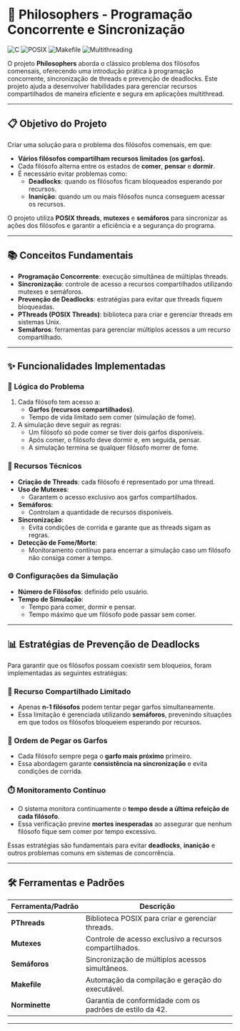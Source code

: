 # 🧠 Philosophers - Programação Concorrente e Sincronização

![C](https://img.shields.io/badge/Language-C-blue) ![POSIX](https://img.shields.io/badge/Library-POSIX-orange) ![Makefile](https://img.shields.io/badge/Build-Makefile-yellow) ![Multithreading](https://img.shields.io/badge/Feature-Multithreading-green)

O projeto **Philosophers** aborda o clássico problema dos filósofos comensais, oferecendo uma introdução prática à programação concorrente, sincronização de threads e prevenção de deadlocks. Este projeto ajuda a desenvolver habilidades para gerenciar recursos compartilhados de maneira eficiente e segura em aplicações multithread.

---

## 📋 Objetivo do Projeto

Criar uma solução para o problema dos filósofos comensais, em que:
- **Vários filósofos compartilham recursos limitados (os garfos).**
- Cada filósofo alterna entre os estados de **comer**, **pensar** e **dormir**.
- É necessário evitar problemas como:
  - **Deadlocks**: quando os filósofos ficam bloqueados esperando por recursos.  
  - **Inanição**: quando um ou mais filósofos nunca conseguem acessar os recursos.

O projeto utiliza **POSIX threads**, **mutexes** e **semáforos** para sincronizar as ações dos filósofos e garantir a eficiência e a segurança do programa.

---

## 📚 Conceitos Fundamentais

- **Programação Concorrente**: execução simultânea de múltiplas threads.  
- **Sincronização**: controle de acesso a recursos compartilhados utilizando mutexes e semáforos.  
- **Prevenção de Deadlocks**: estratégias para evitar que threads fiquem bloqueadas.  
- **PThreads (POSIX Threads)**: biblioteca para criar e gerenciar threads em sistemas Unix.  
- **Semáforos**: ferramentas para gerenciar múltiplos acessos a um recurso compartilhado.  

---

## ✨ Funcionalidades Implementadas

### 🧩 Lógica do Problema
1. Cada filósofo tem acesso a:
   - **Garfos (recursos compartilhados)**.
   - Tempo de vida limitado sem comer (simulação de fome).  
2. A simulação deve seguir as regras:
   - Um filósofo só pode comer se tiver dois garfos disponíveis.  
   - Após comer, o filósofo deve dormir e, em seguida, pensar.  
   - A simulação termina se qualquer filósofo morrer de fome.

### 🔧 Recursos Técnicos
- **Criação de Threads**: cada filósofo é representado por uma thread.  
- **Uso de Mutexes**:
  - Garantem o acesso exclusivo aos garfos compartilhados.  
- **Semáforos**:
  - Controlam a quantidade de recursos disponíveis.  
- **Sincronização**:
  - Evita condições de corrida e garante que as threads sigam as regras.  
- **Detecção de Fome/Morte**:
  - Monitoramento contínuo para encerrar a simulação caso um filósofo não consiga comer a tempo.  

### ⚙️ Configurações da Simulação
- **Número de Filósofos**: definido pelo usuário.  
- **Tempo de Simulação**: 
  - Tempo para comer, dormir e pensar.  
  - Tempo máximo que um filósofo pode passar sem comer.  

---

## 📊 Estratégias de Prevenção de Deadlocks

Para garantir que os filósofos possam coexistir sem bloqueios, foram implementadas as seguintes estratégias:

### 🥢 Recurso Compartilhado Limitado
- Apenas **n-1 filósofos** podem tentar pegar garfos simultaneamente.  
- Essa limitação é gerenciada utilizando **semáforos**, prevenindo situações em que todos os filósofos bloqueiem esperando por recursos.

### 🔄 Ordem de Pegar os Garfos
- Cada filósofo sempre pega o **garfo mais próximo** primeiro.  
- Essa abordagem garante **consistência na sincronização** e evita condições de corrida.

### ⏱️ Monitoramento Contínuo
- O sistema monitora continuamente o **tempo desde a última refeição de cada filósofo**.  
- Essa verificação previne **mortes inesperadas** ao assegurar que nenhum filósofo fique sem comer por tempo excessivo.

Essas estratégias são fundamentais para evitar **deadlocks**, **inanição** e outros problemas comuns em sistemas de concorrência.

---

## 🛠️ Ferramentas e Padrões

| Ferramenta/Padrão      | Descrição                                               |
|-------------------------|-------------------------------------------------------|
| **PThreads**           | Biblioteca POSIX para criar e gerenciar threads.      |
| **Mutexes**            | Controle de acesso exclusivo a recursos compartilhados. |
| **Semáforos**          | Sincronização de múltiplos acessos simultâneos.       |
| **Makefile**           | Automação da compilação e geração do executável.      |
| **Norminette**         | Garantia de conformidade com os padrões de estilo da 42. |

---

